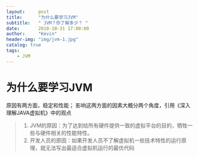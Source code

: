 ```yaml
---
layout:     post
title:      "为什么要学习JVM"
subtitle:   " JVM？你了解多少？ "
date:       2018-10-31 17:00:00
author:     "Kevin"
header-img: "img/jvm-1.jpg"
catalog: true
tags:
    - JVM
---
```



# 为什么要学习JVM
原因有两方面，稳定和性能；
影响这两方面的因素大概分两个角度，引用《深入理解JAVA虚拟机》中的观点
 >1. JVM的原因：为了达到给所有硬件提供一致的虚拟平台的目的，牺牲一些与硬件相关的性能特性。
 >2. 开发人员的原因：如果开发人员不了解虚拟机一些技术特性的运行原理，就无法写出最适合虚拟机运行的最优代码
